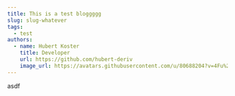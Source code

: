 ```yaml
---
title: This is a test bloggggg
slug: slug-whatever
tags:
  - test
authors:
  - name: Hubert Koster
    title: Developer
    url: https://github.com/hubert-deriv
    image_url: https://avatars.githubusercontent.com/u/80688204?v=4Fu%2F80688204%3Fv%3D4
---
```


a﻿sdf

